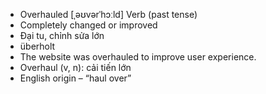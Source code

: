 - Overhauled	[ˌəʊvərˈhɔːld]	Verb (past tense)  
- Completely changed or improved  
- Đại tu, chỉnh sửa lớn  
- überholt  
- The website was overhauled to improve user experience.  
- Overhaul (v, n): cải tiến lớn  
- English origin – “haul over”